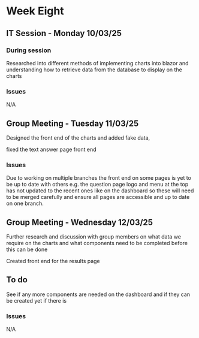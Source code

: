 # Week Eight

## IT Session - Monday 10/03/25

### During session

Researched into different methods of implementing charts into blazor and understanding how to retrieve data from the database to display on the charts

### Issues

N/A

## Group Meeting - Tuesday 11/03/25

Designed the front end of the charts and added fake data,

fixed the text answer page front end

### Issues
Due to working on multiple branches the front end on some pages is yet to be up to date with others e.g. the question page logo and menu at the top has not updated to the recent ones like on the dashboard so these will need to be merged carefully and ensure all pages are accessible and up to date on one branch.

## Group Meeting - Wednesday 12/03/25

Further research and discussion with group members on what data we require on the charts and what components need to be completed before this can be done

Created front end for the results page

## To do
See if any more components are needed on the dashboard and if they can be created yet if there is 

### Issues
N/A

